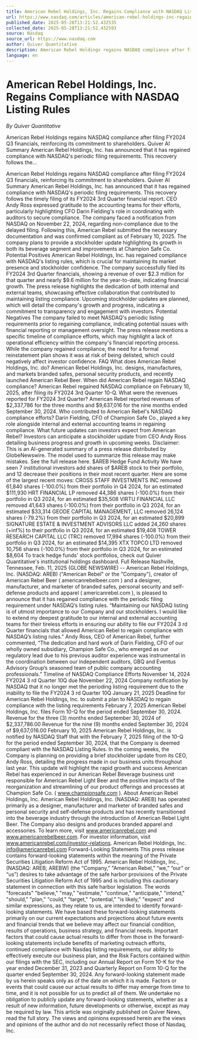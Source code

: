 ```yaml
---
title: American Rebel Holdings, Inc. Regains Compliance with NASDAQ Listing Rules
url: https://www.nasdaq.com/articles/american-rebel-holdings-inc-regains-compliance-nasdaq-listing-rules
published_date: 2025-05-28T13:21:52.432535
collected_date: 2025-05-28T13:21:52.432593
source: Nasdaq
source_url: https://www.nasdaq.com
author: Quiver Quantitative
description: American Rebel Holdings regains NASDAQ compliance after filing FY2024 Q3 financials, reinforcing its commitment to shareholders. Quiver AI Summary American Rebel Holdings, Inc. has announced that it has regained compliance with NASDAQ's periodic filing requirements. This recovery follows the...
language: en
---
```


# American Rebel Holdings, Inc. Regains Compliance with NASDAQ Listing Rules

*By Quiver Quantitative*

American Rebel Holdings regains NASDAQ compliance after filing FY2024 Q3 financials, reinforcing its commitment to shareholders. Quiver AI Summary American Rebel Holdings, Inc. has announced that it has regained compliance with NASDAQ's periodic filing requirements. This recovery follows the...

American Rebel Holdings regains NASDAQ compliance after filing FY2024 Q3 financials, reinforcing its commitment to shareholders. Quiver AI Summary American Rebel Holdings, Inc. has announced that it has regained compliance with NASDAQ's periodic filing requirements. This recovery follows the timely filing of its FY2024 3rd Quarter financial report. CEO Andy Ross expressed gratitude to the accounting teams for their efforts, particularly highlighting CFO Darin Fielding's role in coordinating with auditors to secure compliance. The company faced a notification from NASDAQ on November 22, 2024, regarding non-compliance due to the delayed filing. Following this, American Rebel submitted the necessary documentation and was confirmed compliant as of February 10, 2025. The company plans to provide a stockholder update highlighting its growth in both its beverage segment and improvements at Champion Safe Co. 
 Potential Positives American Rebel Holdings, Inc. has regained compliance with NASDAQ's listing rules, which is crucial for maintaining its market presence and stockholder confidence. The company successfully filed its FY2024 3rd Quarter financials, showing a revenue of over $2.3 million for that quarter and nearly $9.6 million for the year-to-date, indicating financial growth. The press release highlights the dedication of both internal and external teams, showcasing effective collaboration that contributed to maintaining listing compliance. Upcoming stockholder updates are planned, which will detail the company's growth and progress, indicating a commitment to transparency and engagement with investors. Potential Negatives The company failed to meet NASDAQ's periodic listing requirements prior to regaining compliance, indicating potential issues with financial reporting or management oversight. The press release mentions a specific timeline of compliance efforts, which may highlight a lack of operational efficiency within the company's financial reporting process. While the company regained compliance, the need for a formal reinstatement plan shows it was at risk of being delisted, which could negatively affect investor confidence. FAQ What does American Rebel Holdings, Inc. do? American Rebel Holdings, Inc. designs, manufactures, and markets branded safes, personal security products, and recently launched American Rebel Beer. When did American Rebel regain NASDAQ compliance? American Rebel regained NASDAQ compliance on February 10, 2025, after filing its FY2024 3rd Quarter 10-Q. What were the revenues reported for FY2024 3rd Quarter? American Rebel reported revenues of $2,337,786 for the three months and $9,637,016 for the nine months ended September 30, 2024. Who contributed to American Rebel's NASDAQ compliance efforts? Darin Fielding, CFO of Champion Safe Co., played a key role alongside internal and external accounting teams in regaining compliance. What future updates can investors expect from American Rebel? Investors can anticipate a stockholder update from CEO Andy Ross detailing business progress and growth in upcoming weeks. 
 Disclaimer: This is an AI-generated summary of a press release distributed by GlobeNewswire. The model used to summarize this release may make mistakes. See the full release here. $AREB Hedge Fund Activity We have seen 7 institutional investors add shares of $AREB stock to their portfolio, and 12 decrease their positions in their most recent quarter. Here are some of the largest recent moves: CROSS STAFF INVESTMENTS INC removed 61,840 shares (-100.0%) from their portfolio in Q4 2024, for an estimated $111,930 HRT FINANCIAL LP removed 44,386 shares (-100.0%) from their portfolio in Q3 2024, for an estimated $35,508 VIRTU FINANCIAL LLC removed 41,643 shares (-100.0%) from their portfolio in Q3 2024, for an estimated $33,314 GEODE CAPITAL MANAGEMENT, LLC removed 26,124 shares (-79.2%) from their portfolio in Q3 2024, for an estimated $20,899 SIGNATURE ESTATE &amp; INVESTMENT ADVISORS LLC added 24,260 shares (+inf%) to their portfolio in Q3 2024, for an estimated $19,408 TOWER RESEARCH CAPITAL LLC (TRC) removed 17,994 shares (-100.0%) from their portfolio in Q3 2024, for an estimated $14,395 XTX TOPCO LTD removed 10,756 shares (-100.0%) from their portfolio in Q3 2024, for an estimated $8,604 To track hedge funds' stock portfolios, check out Quiver Quantitative's institutional holdings dashboard. Full Release Nashville, Tennessee, Feb. 11, 2025 (GLOBE NEWSWIRE) -- American Rebel Holdings, Inc. (NASDAQ: AREB) ("American Rebel" or the "Company"), creator of American Rebel Beer ( americanrebelbeer.com ) and a designer, manufacturer, and marketer of branded safes, personal security and self-defense products and apparel ( americanrebel.com ), is pleased to announce that it has regained compliance with the periodic filing requirement under NASDAQ’s listing rules. “Maintaining our NASDAQ listing is of utmost importance to our Company and our stockholders. I would like to extend my deepest gratitude to our internal and external accounting teams for their tireless efforts in ensuring our ability to file our FY2024 3 rd Quarter financials that allowed American Rebel to regain compliance with NASDAQ’s listing rules.” Andy Ross, CEO of American Rebel, further commented, “The dedication and hard work of Darin Fielding, CFO of our wholly owned subsidiary, Champion Safe Co., who emerged as our regulatory lead due to his previous auditor experience was instrumental in the coordination between our independent auditors, GBQ and Eventus Advisory Group’s seasoned team of public company accounting professionals.” 
 Timeline of NASDAQ Compliance Efforts November 14, 2024 FY2024 3 rd Quarter 10Q due November 22, 2024 Company notification by NASDAQ that it no longer met the perioding listing requirement due to the inability to file the FY2024 3 rd Quarter 10Q January 21, 2025 Deadline for American Rebel Holdings, Inc. to submit a plan to NASDAQ to regain compliance with the listing requirements February 7, 2025 American Rebel Holdings, Inc. files Form 10-Q for the period ended September 30, 2024. Revenue for the three (3) months ended September 30, 2024 of $2,337,786.00 Revenue for the nine (9) months ended September 30, 2024 of $9,637,016.00 February 10, 2025 American Rebel Holdings, Inc. is notified by NASDAQ Staff that with the February 7, 2025 filing of the 10-Q for the period ended September 30, 2024, that the Company is deemed compliant with the NASDAQ Listing Rules. In the coming weeks, the Company is planning on providing a brief stockholder update from its CEO, Andy Ross, detailing the progress made in our business units throughout last year. This update will highlight the rapid growth and success American Rebel has experienced in our American Rebel Beverage business unit responsible for American Rebel Light Beer and the positive impacts of the reorganization and streamlining of our product offerings and processes at Champion Safe Co. ( www.championsafe.com ). About American Rebel Holdings, Inc. American Rebel Holdings, Inc. (NASDAQ: AREB) has operated primarily as a designer, manufacturer and marketer of branded safes and personal security and self-defense products and has recently transitioned into the beverage industry through the introduction of American Rebel Light Beer. The Company also designs and produces branded apparel and accessories. To learn more, visit www.americanrebel.com and www.americanrebelbeer.com. For investor information, visit www.americanrebel.com/investor-relations. American Rebel Holdings, Inc. info@americanrebel.com Forward-Looking Statements This press release contains forward-looking statements within the meaning of the Private Securities Litigation Reform Act of 1995. American Rebel Holdings, Inc., (NASDAQ: AREB; AREBW) (the “Company,” "American Rebel,” “we,” “our” or “us”) desires to take advantage of the safe harbor provisions of the Private Securities Litigation Reform Act of 1995 and is including this cautionary statement in connection with this safe harbor legislation. The words "forecasts" "believe," "may," "estimate," "continue," "anticipate," "intend," "should," "plan," "could," "target," "potential," "is likely," "expect" and similar expressions, as they relate to us, are intended to identify forward-looking statements. We have based these forward-looking statements primarily on our current expectations and projections about future events and financial trends that we believe may affect our financial condition, results of operations, business strategy, and financial needs. Important factors that could cause actual results to differ from those in the forward-looking statements include benefits of marketing outreach efforts, continued compliance with Nasdaq listing requirements, our ability to effectively execute our business plan, and the Risk Factors contained within our filings with the SEC, including our Annual Report on Form 10-K for the year ended December 31, 2023 and Quarterly Report on Form 10-Q for the quarter ended September 30, 2024. Any forward-looking statement made by us herein speaks only as of the date on which it is made. Factors or events that could cause our actual results to differ may emerge from time to time, and it is not possible for us to predict all of them. We undertake no obligation to publicly update any forward-looking statements, whether as a result of new information, future developments or otherwise, except as may be required by law. 
 This article was originally published on Quiver News, read the full story. 
 The views and opinions expressed herein are the views and opinions of the author and do not necessarily reflect those of Nasdaq, Inc.